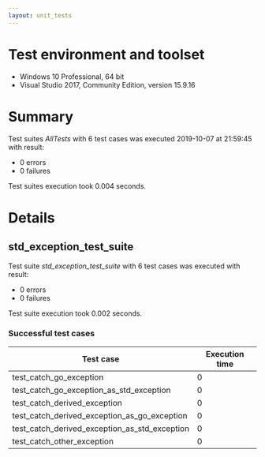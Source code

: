```yaml
---
layout: unit_tests
---
```


# Test environment and toolset 

* Windows 10 Professional, 64 bit
* Visual Studio 2017, Community Edition, version 15.9.16

# Summary

Test suites *AllTests* with 6 test cases was executed 2019-10-07 at 21:59:45 with result:

* 0 errors
* 0 failures

Test suites execution took 0.004 seconds.

# Details

## std_exception_test_suite

Test suite *std_exception_test_suite* with 6 test cases was executed with result:

* 0 errors
* 0 failures

Test suite execution took 0.002 seconds.

### Successful test cases

Test case|Execution time
-|-
test_catch_go_exception | 0
test_catch_go_exception_as_std_exception | 0
test_catch_derived_exception | 0
test_catch_derived_exception_as_go_exception | 0
test_catch_derived_exception_as_std_exception | 0
test_catch_other_exception | 0
